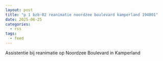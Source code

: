 ```yaml
---
layout: post
title: "p 1 bzb-02 reanimatie noordzee boulevard kamperland 194801"
date: 2025-06-25
categories: 
  - rss
tags: 
  - feed
---
```


Assistentie bij reanimatie op Noordzee Boulevard in Kamperland
